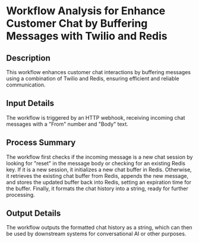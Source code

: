 # Workflow Analysis for Enhance Customer Chat by Buffering Messages with Twilio and Redis

## Description
This workflow enhances customer chat interactions by buffering messages using a combination of Twilio and Redis, ensuring efficient and reliable communication.

## Input Details
The workflow is triggered by an HTTP webhook, receiving incoming chat messages with a "From" number and "Body" text.

## Process Summary
The workflow first checks if the incoming message is a new chat session by looking for "reset" in the message body or checking for an existing Redis key. If it is a new session, it initializes a new chat buffer in Redis. Otherwise, it retrieves the existing chat buffer from Redis, appends the new message, and stores the updated buffer back into Redis, setting an expiration time for the buffer. Finally, it formats the chat history into a string, ready for further processing.

## Output Details
The workflow outputs the formatted chat history as a string, which can then be used by downstream systems for conversational AI or other purposes.
